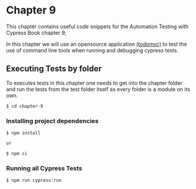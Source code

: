 # Chapter 9
This chapter contains useful code snippets for the Automation Testing with Cypress Book chapter 9; 

In this chapter we will use an opensource application [(todomvc)](http://todomvc.com/examples/react/#/) to test the use of command line tools when running and debugging cypress tests.


## Executing Tests by folder
To executes tests in this chapter one needs to get into the chapter folder and run the tests from the test folder itself as every folder is a module on its own. 

```
$ cd chapter-9
```

### Installing project dependencies
```
$ npm install

or 

$ npm ci

```

### Running all Cypress Tests
```
$ npm run cypress:run
```
